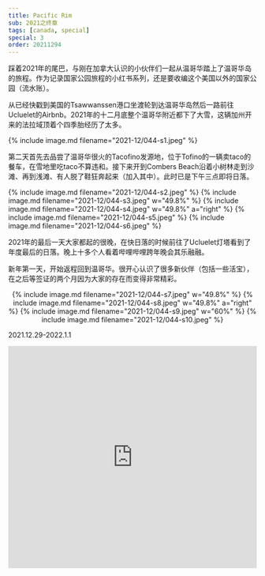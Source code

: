 ```yaml
---
title: Pacific Rim
sub: 2021之终章
tags: [canada, special]
special: 3
order: 20211294
---
```


踩着2021年的尾巴，与刚在加拿大认识的小伙伴们一起从温哥华踏上了温哥华岛的旅程。作为记录国家公园旅程的小红书系列，还是要收编这个美国以外的国家公园（流水账）。

从已经快戳到美国的Tsawwanssen港口坐渡轮到达温哥华岛然后一路前往Ucluelet的Airbnb。2021年的十二月底整个温哥华附近都下了大雪，这辆加州开来的法拉域顶着个四季胎经历了太多。

{% include image.md filename="2021-12/044-s1.jpeg" %}

第二天首先去品尝了温哥华很火的Tacofino发源地，位于Tofino的一辆卖taco的餐车，在雪地里吃taco不算违和。接下来开到Combers Beach沿着小树林走到沙滩、再到浅滩、有人脱了鞋狂奔起来（加入其中）。此时已是下午三点即将日落。

{% include image.md filename="2021-12/044-s2.jpeg" %}
{% include image.md filename="2021-12/044-s3.jpeg" w="49.8%" %}
{% include image.md filename="2021-12/044-s4.jpeg" w="49.8%" a="right" %}
{% include image.md filename="2021-12/044-s5.jpeg" %}
{% include image.md filename="2021-12/044-s6.jpeg" %}

2021年的最后一天大家都起的很晚，在快日落的时候前往了Ucluelet灯塔看到了年度最后的日落。晚上十多个人看着哔哩哔哩跨年晚会其乐融融。

新年第一天，开始返程回到温哥华。很开心认识了很多新伙伴（包括一些活宝），在之后等签证的两个月因为大家的存在而变得非常精彩。

<p style="text-align: center">
{% include image.md filename="2021-12/044-s7.jpeg" w="49.8%" %}
{% include image.md filename="2021-12/044-s8.jpeg" w="49.8%" a="right" %}
{% include image.md filename="2021-12/044-s9.jpeg" w="60%" %}
{% include image.md filename="2021-12/044-s10.jpeg" %}
</p>

2021.12.29-2022.1.1

<iframe src="https://www.google.com/maps/embed?pb=!1m52!1m12!1m3!1d753183.9577535139!2d-124.604614182361!3d48.874133941249426!2m3!1f0!2f0!3f0!3m2!1i1024!2i768!4f13.1!4m37!3e0!4m5!1s0x5486765a145241a1%3A0x71176245ed5a206!2sMetrotown%2C%20Burnaby%2C%20BC%2C%20Canada!3m2!1d49.2276257!2d-123.00757569999999!4m5!1s0x548f678b89016d1d%3A0x3e9c40b8319f5ccf!2sSwartz%20Bay%2C%20BC%2C%20Canada!3m2!1d48.6879967!2d-123.41465459999999!4m5!1s0x548975a4f8917bdf%3A0x3f3732d45c5b91d1!2sPacific%20Rim%20Cabins!3m2!1d48.974676599999995!2d-125.5879755!4m5!1s0x548990a61cf9d26f%3A0x14a848dc25c035ae!2sTacofino%2C%20Pacific%20Rim%20Highway%2C%20Tofino%2C%20BC%2C%20Canada!3m2!1d49.126623099999996!2d-125.8924108!4m5!1s0x54899e59578677c9%3A0x31521c31c02a770b!2sCombers%20Beach%20Trailhead!3m2!1d49.0448083!2d-125.70138809999999!4m5!1s0x54897234c2f0aecd%3A0x2856a4a863fd9db3!2sAmphitrite%20Point%20Lighthouse%2C%20Ucluelet%2C%20BC%20V0R%203A0%2C%20Canada!3m2!1d48.9212014!2d-125.54114039999999!5e0!3m2!1sen!2sus!4v1652685421705!5m2!1sen!2sus" width="100%" height="450" style="border:0;" allowfullscreen="" loading="lazy" referrerpolicy="no-referrer-when-downgrade"></iframe>
